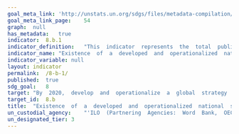 ```yaml
---	
goal_meta_link:	'http://unstats.un.org/sdgs/files/metadata-compilation/Metadata-Goal-8.pdf'
goal_meta_link_page:	54
graph:	null
has_metadata:	true
indicator:	8.b.1
indicator_definition:	"This  indicator  represents  the  total  public  expenditure  in  social  protection  and  employment  programmes  expressed  as  a  percentage  of  the  national  budget  and  the  Gross  Domestic  Product  (GDP).  It  also  includes  the  collective  bargaining  coverage  rate,  which  is  calculated  as  the  percentage  of  employees  whose  pay  and  conditions  of  employment  are  determined  by  one  or  more  collective  agreements.  A  collective  bargaining  agreement  refers  to  ""all  agreements  in  writing  regarding  working  conditions  and  terms  of  employment  concluded  between  an  employer,  a  group  of  employers  or  one  or  more  employers  organizations,  on  the  one  hand,  and  one  or  more  representative  workers  organizations,  on  the  other""  (ILO  Collective  Agreements  Recommendation,  1951)."
indicator_name:	"Existence  of  a  developed  and  operationalized  national  strategy  for  youth  employment,  as  a  distinct  strategy  or  as  part  of  a  national  employment  strategy"
indicator_variable:	null
layout:	indicator
permalink:	/8-b-1/
published:	true  
sdg_goal:	8
target:	"By  2020,  develop  and  operationalize  a  global  strategy  for  youth  employment  and  implement  the  Global  Jobs  Pact  of  the  International  Labour  Organization."
target_id:	8.b
title:	"Existence  of  a  developed  and  operationalized  national  strategy  for  youth  employment,  as  a  distinct  strategy  or  as  part  of  a  national  employment  strategy"
un_custodial_agency:	"'ILO  (Partnering  Agencies:  Word  Bank,  OECD)'"
un_designated_tier:	3
---	
```

